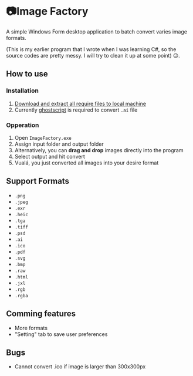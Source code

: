 ﻿# :camera:Image Factory
A simple Windows Form desktop application to batch convert varies image formats.

(This is my earlier program that I wrote when I was learning C#, 
so the source codes are pretty messy. 
I will try to clean it up at some point) :wink:.
## How to use
### Installation
1. [Download and extract all require files to local machine](https://github.com/sean1832/ImageFactory/tree/master/ImageConverter/_Deploy)
1. Currently [ghostscript](https://ghostscript.com/releases/gsdnld.html) is required to convert `.ai` file
### Opperation 
1. Open `ImageFactory.exe`
1. Assign input folder and output folder
1. Alternatively, you can **drag and drop** images directly into the program
1. Select output and hit convert
1. Vualá, you just converted all images into your desire format

## Support Formats
- `.png`
- `.jpeg`
- `.exr`
- `.heic`
- `.tga`
- `.tiff`
- `.psd`
- `.ai`
- `.ico`
- `.pdf`
- `.svg`
- `.bmp`
- `.raw`
- `.html`
- `.jxl`
- `.rgb`
- `.rgba`
## Comming features
- More formats
- "Setting" tab to save user preferences
## Bugs
- Cannot convert .ico if image is larger than 300x300px
